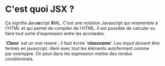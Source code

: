 # C'est quoi JSX ?

Ça signifie **J**ava**s**cript **X**ML. C'est une notation Javascript qui resemmble à l'HTML et qui pemet de compiler de l'HTML. Il est possible de calculer ou faire tout sorte d'expression entre les accolades.

'***Class***' est un mot reseré ; il faut écrire '***classname***'.
Les imput doivent être fermés en javascript. idem avec tout les éléments autofermant comme <br/> par exempple.
On peut dans les expression mettre des rendus conditionnels.

